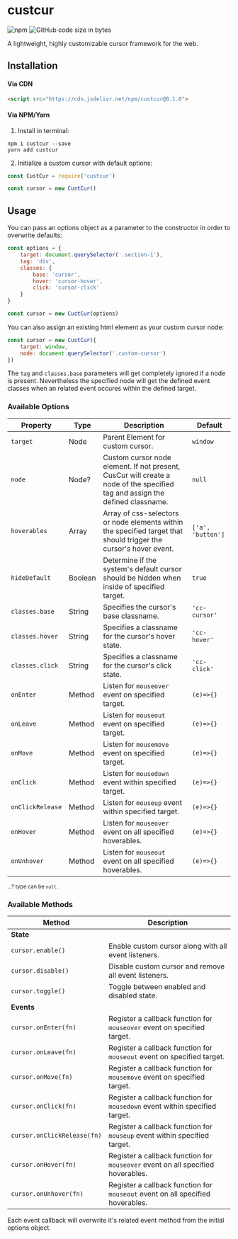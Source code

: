 # custcur
![npm](https://img.shields.io/npm/v/custcur?color=1c1c1c) ![GitHub code size in bytes](https://img.shields.io/github/languages/code-size/felixgro/custcur?color=1c1c1c&label=size)

A lightweight, highly customizable cursor framework for the web.

## Installation
#### Via CDN
```html
<script src="https://cdn.jsdelivr.net/npm/custcur@0.1.0">
```
#### Via NPM/Yarn
1. Install in terminal:
```shell
npm i custcur --save
yarn add custcur
```

2. Initialize a custom cursor with default options:
```javascript
const CustCur = require('custcur')

const cursor = new CustCur()
```

## Usage
You can pass an options object as a parameter to the constructor in order to overwrite defaults:
```javascript
const options = {
	target: document.querySelector('.section-1'),
	tag: 'div',
	classes: {
		base: 'cursor',
		hover: 'cursor-hover',
		click: 'cursor-click'
	}
}

const cursor = new CustCur(options)
```

You can also assign an existing html element as your custom cursor node:
```javascript
const cursor = new CustCur({
	target: window,
	node: document.querySelector('.custom-cursor')
})
```
The `tag` and `classes.base` parameters will get completely ignored if a node is present. Nevertheless the specified node will get the defined event classes when an related event occures within the defined target.

### Available Options
| Property | Type | Description | Default |
| --- | --- | --- | --- |
| `target` | Node | Parent Element for custom cursor. | `window` |
| `node` | Node? | Custom cursor node element. If not present, CusCur will create a node of the specified tag and assign the defined classname. | `null` |
| `hoverables` | Array | Array of css-selectors or node elements within the specified target that should trigger the cursor's hover event. | `['a', 'button']` |
| `hideDefault` | Boolean | Determine if the system's default cursor should be hidden when inside of specified target. | `true` |
| `classes.base` | String | Specifies the cursor's base classname. |`'cc-cursor'` |
| `classes.hover` | String | Specifies a classname for the cursor's hover state. | `'cc-hover'` |
| `classes.click` | String | Specifies a classname for the cursor's click state.  | `'cc-click'` |
| `onEnter` | Method | Listen for `mouseover` event on specified target. | `(e)=>{}` |
| `onLeave` | Method | Listen for `mouseout` event on specified target. | `(e)=>{}` |
| `onMove` | Method | Listen for `mousemove` event on specified target. | `(e)=>{}` |
| `onClick` | Method | Listen for `mousedown` event within specified target. | `(e)=>{}` |
| `onClickRelease` | Method | Listen for `mouseup` event within specified target. | `(e)=>{}` |
| `onHover` | Method | Listen for `mouseover` event on all specified hoverables. | `(e)=>{}` |
| `onUnhover` | Method | Listen for `mouseout` event on all specified hoverables. | `(e)=>{}` |

<small align="right">...? type can be `null`. </small>

### Available Methods
| Method | Description |
| --- | --- |
| **State** |  |
| `cursor.enable()` | Enable custom cursor along with all event listeners. |
| `cursor.disable()` | Disable custom cursor and remove all event listeners. |
| `cursor.toggle()` | Toggle between enabled and disabled state. |
| **Events** |  |
| `cursor.onEnter(fn)` | Register a callback function for `mouseover` event on specified target. |
| `cursor.onLeave(fn)` | Register a callback function for `mouseout` event on specified target. |
| `cursor.onMove(fn)` |Register a callback function for `mousemove` event on specified target. |
| `cursor.onClick(fn)` | Register a callback function for `mousedown` event within specified target. |
| `cursor.onClickRelease(fn)` | Register a callback function for `mouseup` event within specified target. |
| `cursor.onHover(fn)` | Register a callback function for `mouseover` event on all specified hoverables. |
| `cursor.onUnhover(fn)` | Register a callback function for `mouseout` event on all specified hoverables. |

Each event callback will overwrite it's related event method from the initial options object.
